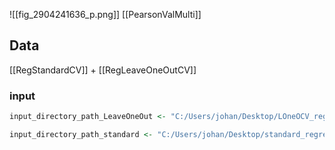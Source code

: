 ![[fig_2904241636_p.png]]
[[PearsonValMulti]]
## Data
[[RegStandardCV]] + [[RegLeaveOneOutCV]]
### input
```r
input_directory_path_LeaveOneOut <- "C:/Users/johan/Desktop/LOneOCV_regression/performance_evaluation/Performance_Overview.txt"

input_directory_path_standard <- "C:/Users/johan/Desktop/standard_regression/performance_evaluation/Performance_Overview.txt"
```